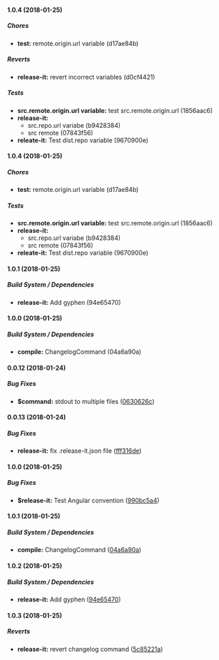 #### 1.0.4 (2018-01-25)

##### Chores

* **test:**  remote.origin.url variable (d17ae84b)

##### Reverts

* **release-it:**  revert incorrect variables (d0cf4421)

##### Tests

* **src.remote.origin.url variable:**  test src.remote.origin.url (1856aac6)
* **release-it:**
  *  src.repo.url variabe (b9428384)
  *  src remote (07843f56)
* **releate-it:**  Test dist.repo variable (9670900e)

#### 1.0.4 (2018-01-25)

##### Chores

* **test:**  remote.origin.url variable (d17ae84b)

##### Tests

* **src.remote.origin.url variable:**  test src.remote.origin.url (1856aac6)
* **release-it:**
  *  src.repo.url variabe (b9428384)
  *  src remote (07843f56)
* **releate-it:**  Test dist.repo variable (9670900e)

#### 1.0.1 (2018-01-25)

##### Build System / Dependencies

* **release-it:**  Add gyphen (94e65470)

#### 1.0.0 (2018-01-25)

##### Build System / Dependencies

* **compile:**  ChangelogCommand (04a6a90a)

#### 0.0.12 (2018-01-24)

##### Bug Fixes

* **$command:**  stdout to multiple files ([0630626c](https://github.com/Kristinita/SashaBranchReleaseIt/commit/0630626c3a241955e5ae43c8394258fc6acb8374))

#### 0.0.13 (2018-01-24)

##### Bug Fixes

* **release-it:**  fix .release-it.json file ([fff316de](https://github.com/Kristinita/SashaBranchReleaseIt/commit/fff316de73f681693fa61b3651a65752674ec388))

#### 1.0.0 (2018-01-25)

##### Bug Fixes

* **$release-it:**  Test Angular convention ([990bc5a4](https://github.com/Kristinita/SashaBranchReleaseIt/commit/990bc5a4e6e80fe03dca0c6cdbdcdb3d16f44739))

#### 1.0.1 (2018-01-25)

##### Build System / Dependencies

* **compile:**  ChangelogCommand ([04a6a90a](https://github.com/Kristinita/SashaBranchReleaseIt/commit/04a6a90af461b00cfdaa6d973f06ffc3a9a69397))

#### 1.0.2 (2018-01-25)

##### Build System / Dependencies

* **release-it:**  Add gyphen ([94e65470](https://github.com/Kristinita/SashaBranchReleaseIt/commit/94e65470c7f079cb6df07b35ec0d99ee4932cd70))

#### 1.0.3 (2018-01-25)

##### Reverts

* **release-it:**  revert changelog command ([5c85221a](https://github.com/Kristinita/SashaBranchReleaseIt/commit/5c85221a041d01683909f06dbfead2f2c48f6dad))

